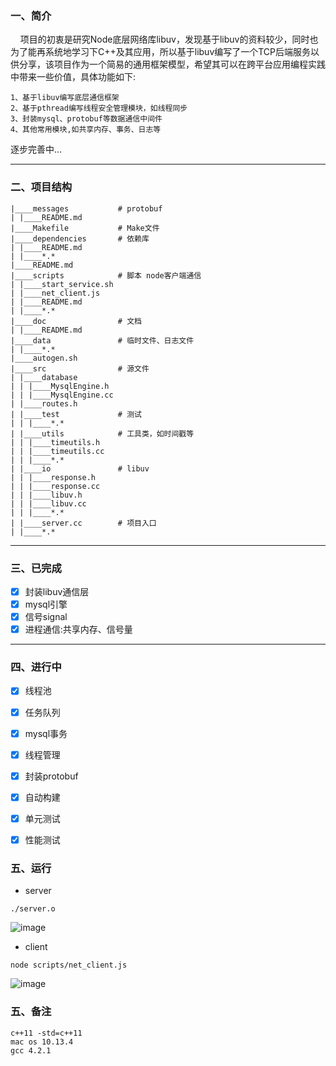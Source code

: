 ### 一、简介

&nbsp;&nbsp;&nbsp;&nbsp;项目的初衷是研究Node底层网络库libuv，发现基于libuv的资料较少，同时也为了能再系统地学习下C++及其应用，所以基于libuv编写了一个TCP后端服务以供分享，该项目作为一个简易的通用框架模型，希望其可以在跨平台应用编程实践中带来一些价值，具体功能如下:

```text
1、基于libuv编写底层通信框架
2、基于pthread编写线程安全管理模块，如线程同步
3、封装mysql、protobuf等数据通信中间件
4、其他常用模块,如共享内存、事务、日志等
```

逐步完善中...

--------------

### 二、项目结构

```text
|____messages           # protobuf
| |____README.md
|____Makefile           # Make文件
|____dependencies       # 依赖库
| |____README.md
| |____*.*
|____README.md
|____scripts            # 脚本 node客户端通信
| |____start_service.sh
| |____net_client.js 
| |____README.md
| |____*.*
|____doc                # 文档
| |____README.md
|____data               # 临时文件、日志文件
| |____*.*
|____autogen.sh
|____src                # 源文件
| |____database
| | |____MysqlEngine.h
| | |____MysqlEngine.cc
| |____routes.h
| |____test             # 测试
| | |____*.*
| |____utils            # 工具类，如时间戳等
| | |____timeutils.h
| | |____timeutils.cc
| | |____*.*
| |____io               # libuv
| | |____response.h
| | |____response.cc
| | |____libuv.h
| | |____libuv.cc
| | |____*.*  
| |____server.cc        # 项目入口
| |____*.*
```

--------------

### 三、已完成
- [x] 封装libuv通信层
- [x] mysql引擎
- [x] 信号signal
- [x] 进程通信:共享内存、信号量

--------------

### 四、进行中

- [x] 线程池
- [x] 任务队列
- [x] mysql事务
- [x] 线程管理
- [x] 封装protobuf
- [x] 自动构建
- [x] 单元测试
- [x] 性能测试



### 五、运行

* server

```
./server.o
```

![image](https://github.com/TIME-GATE/libuv-service/blob/master/doc/libuv-server.png)

* client

```
node scripts/net_client.js
```

![image](https://github.com/TIME-GATE/libuv-service/blob/master/doc/node-client.png)


### 五、备注

```
c++11 -std=c++11
mac os 10.13.4
gcc 4.2.1
```